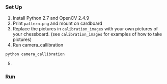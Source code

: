 
### Set Up

1. Install Python 2.7 and OpenCV 2.4.9
2. Print `pattern.png` and mount on cardboard
3. Replace the pictures in `calibration_images` with your own pictures of your chessboard. (see `calibration_images` for examples of how to take pictures)
4. Run camera_callibration 
```
python camera_callibration
```
5. 

### Run
